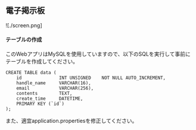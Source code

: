 ## 電子掲示板
![./screen.png]

#### テーブルの作成
このWebアプリはMySQLを使用していますので、以下のSQLを実行して事前にテーブルを作成してください。
```
CREATE TABLE data (
	id				INT UNSIGNED	NOT NULL AUTO_INCREMENT,
	handle_name		VARCHAR(16),
	email			VARCHAR(256),
	contents		TEXT,
	create_time		DATETIME,
    PRIMARY KEY (`id`)
);
```
また、適宜application.propertiesを修正してください。
